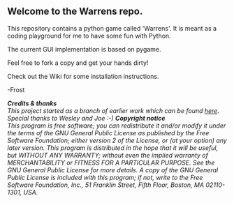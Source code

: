 ## Welcome to the Warrens repo.

This repository contains a python game called 'Warrens'. It is meant as a coding playground for me to have some fun with Python.

The current GUI implementation is based on pygame.

Feel free to fork a copy and get your hands dirty!

Check out the Wiki for some installation instructions.

-Frost


<i>
<b>Credits & thanks</b><br>
This project started as a branch of earlier work which can be found <a href="https://github.com/DebianJoe/advanced">here</a>.
Special thanks to Wesley and Joe :-)
</i>

<i>
<b>Copyright notice</b><br>
This program is free software; you can redistribute it and/or modify it under the terms of the GNU General Public License as published by the Free Software Foundation; either version 2 of the License, or (at your option) any later version.
This program is distributed in the hope that it will be useful, but WITHOUT ANY WARRANTY; without even the implied warranty of MERCHANTABILITY or FITNESS FOR A PARTICULAR PURPOSE. See the GNU General Public License for more details.
A copy of the GNU General Public License is included with this program; if not, write to the Free Software Foundation, Inc., 51 Franklin Street, Fifth Floor, Boston, MA 02110-1301, USA.
</i>
